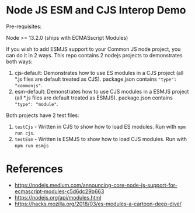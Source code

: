 # Node JS ESM and CJS Interop Demo

Pre-requisites:

Node >= 13.2.0 (ships with ECMASscript Modules)

If you wish to add ESMJS support to your Common JS node project, you can do it in 2 ways. This repo contains 2 nodejs projects to demonstrates both ways:

1. cjs-default: Demonstrates how to use ES modules in a CJS project (all \*.js files are default treated as CJS). package.json contains `"type": "commonjs"`.
1. esm-default: Demonstrates how to use CJS modules in a ESMJS project (all \*.js files are default treated as ESMJS). package.json contains `"type": "module"`.

Both projects have 2 test files:

1. `testCjs` - Written in CJS to show how to load ES modules. Run with `npm run cjs`.
2. `testEsm` - Written is ESMJS to show how to load CJS modules. Run with `npm run esmjs`

# References

- https://nodejs.medium.com/announcing-core-node-js-support-for-ecmascript-modules-c5d6dc29b663
- https://nodejs.org/api/modules.html
- https://hacks.mozilla.org/2018/03/es-modules-a-cartoon-deep-dive/

